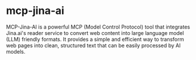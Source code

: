 # mcp-jina-ai
MCP-Jina-AI is a powerful MCP (Model Control Protocol) tool that integrates Jina.ai's reader service to convert web content into large language model (LLM) friendly formats. It provides a simple and efficient way to transform web pages into clean, structured text that can be easily processed by AI models.

